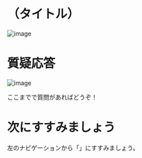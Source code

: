 # （タイトル）

![image](https://i.gyazo.com/2fe8f1e2d461451f6b5212996272c3ee.jpg)

# 質疑応答

![image](https://i.gyazo.com/aba8ccd625e7320883851b71ebd0caf2.png)

ここまでで質問があればどうぞ！

# 次にすすみましょう

左のナビゲーションから「」にすすみましょう。

